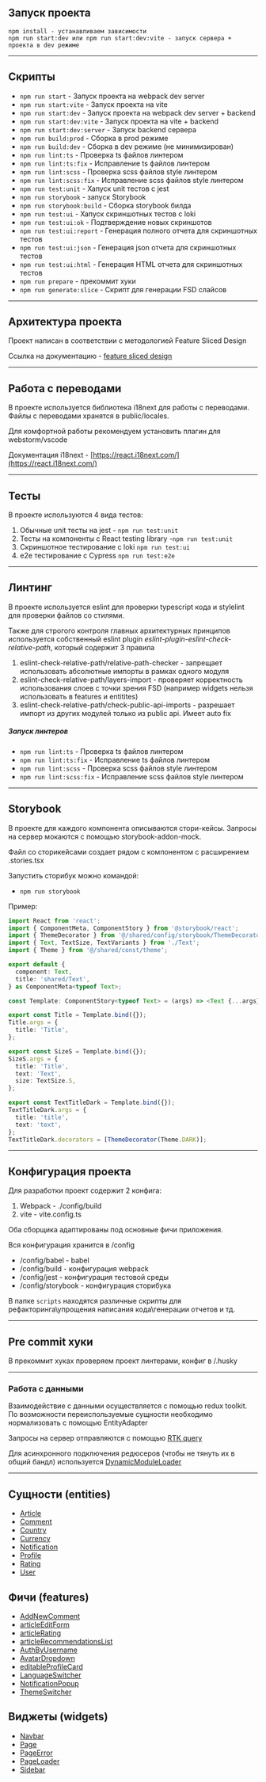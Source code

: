 ## Запуск проекта

```
npm install - устанавливаем зависимости
npm run start:dev или npm run start:dev:vite - запуск сервера + проекта в dev режиме
```

----

## Скрипты

- `npm run start` - Запуск проекта на webpack dev server
- `npm run start:vite` - Запуск проекта на vite
- `npm run start:dev` - Запуск проекта на webpack dev server + backend
- `npm run start:dev:vite` - Запуск проекта на vite + backend
- `npm run start:dev:server` - Запуск backend сервера
- `npm run build:prod` - Сборка в prod режиме
- `npm run build:dev` - Сборка в dev режиме (не минимизирован)
- `npm run lint:ts` - Проверка ts файлов линтером
- `npm run lint:ts:fix` - Исправление ts файлов линтером
- `npm run lint:scss` - Проверка scss файлов style линтером
- `npm run lint:scss:fix` - Исправление scss файлов style линтером
- `npm run test:unit` - Хапуск unit тестов с jest
- `npm run storybook` - запуск Storybook
- `npm run storybook:build` - Сборка storybook билда
- `npm run test:ui` - Хапуск скриншотных тестов с loki
- `npm run test:ui:ok` - Подтверждение новых скриншотов
- `npm run test:ui:report` - Генерация полного отчета для скриншотных тестов
- `npm run test:ui:json` - Генерация json отчета для скриншотных тестов
- `npm run test:ui:html` - Генерация HTML отчета для скриншотных тестов
- `npm run prepare` - прекоммит хуки
- `npm run generate:slice` - Скрипт для генерации FSD слайсов

----

## Архитектура проекта

Проект написан в соответствии с методологией Feature Sliced Design

Ссылка на документацию - [feature sliced design](https://feature-sliced.design/docs/get-started/tutorial)

----

## Работа с переводами

В проекте используется библиотека i18next для работы с переводами.
Файлы с переводами хранятся в public/locales.

Для комфортной работы рекомендуем установить плагин для webstorm/vscode

Документация i18next - [https://react.i18next.com/](https://react.i18next.com/)

----

## Тесты

В проекте используются 4 вида тестов:
1) Обычные unit тесты на jest - `npm run test:unit`
2) Тесты на компоненты с React testing library -`npm run test:unit`
3) Скриншотное тестирование с loki `npm run test:ui`
4) e2e тестирование с Cypress `npm run test:e2e`

----

## Линтинг

В проекте используется eslint для проверки typescript кода и stylelint для проверки файлов со стилями.

Также для строгого контроля главных архитектурных принципов
используется собственный eslint plugin *eslint-plugin-eslint-check-relative-path*,
который содержит 3 правила
1) eslint-check-relative-path/relative-path-checker - запрещает использовать абсолютные импорты в рамках одного модуля
2) eslint-check-relative-path/layers-import - проверяет корректность использования слоев с точки зрения FSD
   (например widgets нельзя использовать в features и entitites)
3) eslint-check-relative-path/check-public-api-imports - разрешает импорт из других модулей только из public api. Имеет auto fix

##### Запуск линтеров
- `npm run lint:ts` - Проверка ts файлов линтером
- `npm run lint:ts:fix` - Исправление ts файлов линтером
- `npm run lint:scss` - Проверка scss файлов style линтером
- `npm run lint:scss:fix` - Исправление scss файлов style линтером

----
## Storybook

В проекте для каждого компонента описываются стори-кейсы.
Запросы на сервер мокаются с помощью storybook-addon-mock.

Файл со сторикейсами создает рядом с компонентом с расширением .stories.tsx

Запустить сторибук можно командой:
- `npm run storybook`

Пример:

```typescript jsx
import React from 'react';
import { ComponentMeta, ComponentStory } from '@storybook/react';
import { ThemeDecorator } from '@/shared/config/storybook/ThemeDecorator';
import { Text, TextSize, TextVariants } from './Text';
import { Theme } from '@/shared/const/theme';

export default {
  component: Text,
  title: 'shared/Text',
} as ComponentMeta<typeof Text>;

const Template: ComponentStory<typeof Text> = (args) => <Text {...args} />;

export const Title = Template.bind({});
Title.args = {
  title: 'Title',
};

export const SizeS = Template.bind({});
SizeS.args = {
  title: 'Title',
  text: 'Text',
  size: TextSize.S,
};

export const TextTitleDark = Template.bind({});
TextTitleDark.args = {
  title: 'title',
  text: 'text',
};
TextTitleDark.decorators = [ThemeDecorator(Theme.DARK)];

```


----

## Конфигурация проекта

Для разработки проект содержит 2 конфига:
1. Webpack - ./config/build
2. vite - vite.config.ts

Оба сборщика адаптированы под основные фичи приложения.

Вся конфигурация хранится в /config
- /config/babel - babel
- /config/build - конфигурация webpack
- /config/jest - конфигурация тестовой среды
- /config/storybook - конфигурация сторибука

В папке `scripts` находятся различные скрипты для рефакторинга\упрощения написания кода\генерации отчетов и тд.

----

## Pre commit хуки

В прекоммит хуках проверяем проект линтерами, конфиг в /.husky

----

### Работа с данными

Взаимодействие с данными осуществляется с помощью redux toolkit.
По возможности переиспользуемые сущности необходимо нормализовать с помощью EntityAdapter

Запросы на сервер отправляются с помощью [RTK query](/src/shared/api/rtkApi.ts)

Для асинхронного подключения редюсеров (чтобы не тянуть их в общий бандл) используется
[DynamicModuleLoader](/src/shared/lib/components/DynamicModuleLoader/DynamicModuleLoader.tsx)

----


## Сущности (entities)

- [Article](/src/entities/Article)
- [Comment](/src/entities/Comment)
- [Country](/src/entities/Country)
- [Currency](/src/entities/Currency)
- [Notification](/src/entities/Notification)
- [Profile](/src/entities/Profile)
- [Rating](/src/entities/Rating)
- [User](/src/entities/User)

## Фичи (features)

- [AddNewComment](/src/features/AddNewComment)
- [articleEditForm](/src/features/articleEditForm)
- [articleRating](/src/features/articleRating)
- [articleRecommendationsList](/src/features/articleRecommendationsList)
- [AuthByUsername](/src/features/AuthByUsername)
- [AvatarDropdown](/src/features/AvatarDropdown)
- [editableProfileCard](/src/features/editableProfileCard)
- [LanguageSwitcher](/src/features/LanguageSwitcher)
- [NotificationPopup](/src/features/NotificationPopup)
- [ThemeSwitcher](/src/features/ThemeSwitcher)

## Виджеты (widgets)

- [Navbar](/src/widgets/Navbar)
- [Page](/src/widgets/Page)
- [PageError](/src/widgets/PageError)
- [PageLoader](/src/widgets/PageLoader)
- [Sidebar](/src/widgets/Sidebar)
